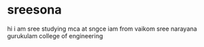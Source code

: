 # sreesona
hi i am sree
studying mca at sngce
iam from vaikom
sree narayana gurukulam college of engineering
